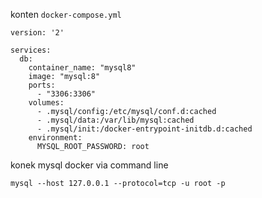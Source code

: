 

konten `docker-compose.yml`
```docker
version: '2'

services:
  db:
    container_name: "mysql8"
    image: "mysql:8"
    ports:
      - "3306:3306"
    volumes:
      - .mysql/config:/etc/mysql/conf.d:cached
      - .mysql/data:/var/lib/mysql:cached
      - .mysql/init:/docker-entrypoint-initdb.d:cached
    environment:
      MYSQL_ROOT_PASSWORD: root
```

konek mysql docker via command line
```terminal
mysql --host 127.0.0.1 --protocol=tcp -u root -p
```